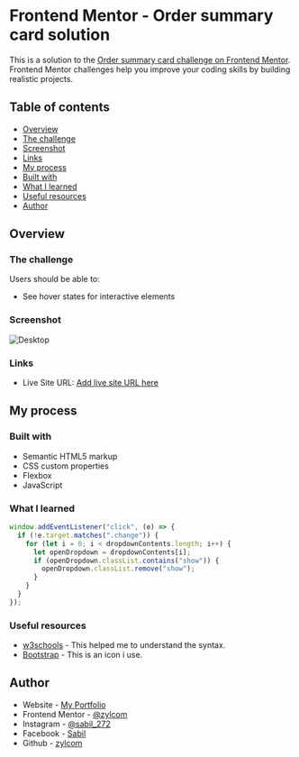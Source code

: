 # Frontend Mentor - Order summary card solution

This is a solution to the [Order summary card challenge on Frontend Mentor](https://www.frontendmentor.io/challenges/order-summary-component-QlPmajDUj). Frontend Mentor challenges help you improve your coding skills by building realistic projects.

## Table of contents

- [Overview](#overview)
- [The challenge](#the-challenge)
- [Screenshot](#screenshot)
- [Links](#links)
- [My process](#my-process)
- [Built with](#built-with)
- [What I learned](#what-i-learned)
- [Useful resources](#useful-resources)
- [Author](#author)


## Overview

### The challenge

Users should be able to:

- See hover states for interactive elements

### Screenshot

![Desktop](https://user-images.githubusercontent.com/67725925/130420922-ae48878d-580d-4578-bdc0-223b172a290a.png)

### Links

- Live Site URL: [Add live site URL here](https://your-live-site-url.com)

## My process

### Built with

- Semantic HTML5 markup
- CSS custom properties
- Flexbox
- JavaScript

### What I learned

```js
window.addEventListener("click", (e) => {
  if (!e.target.matches(".change")) {
    for (let i = 0; i < dropdownContents.length; i++) {
      let openDropdown = dropdownContents[i];
      if (openDropdown.classList.contains("show")) {
        openDropdown.classList.remove("show");
      }
    }
  }
});
```

### Useful resources

- [w3schools](https://www.w3schools.com) - This helped me to understand the syntax.
- [Bootstrap](https://icons.getbootstrap.com) - This is an icon i use.

## Author

- Website - [My Portfolio](https://zylcom.github.io/)
- Frontend Mentor - [@zylcom](https://www.frontendmentor.io/profile/zylcom)
- Instagram - [@sabil_272](https://instagram.com/sabil_272)
- Facebook - [Sabil](https://www.facebook.com/sabil.sabil.7731247)
- Github - [zylcom](https://github.com/zylcom)


